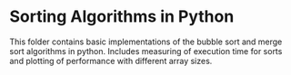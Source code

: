 # Sorting Algorithms in Python

This folder contains basic implementations of the bubble sort and merge sort algorithms in python. Includes measuring of execution time for sorts and plotting of performance with different array sizes.
